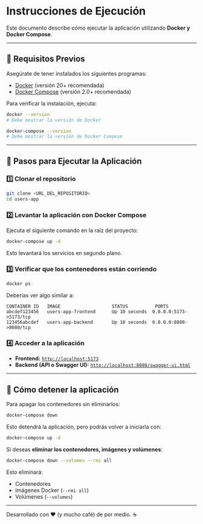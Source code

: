 # Instrucciones de Ejecución

Este documento describe cómo ejecutar la aplicación utilizando **Docker y Docker Compose**.

---

## **📌 Requisitos Previos**
Asegúrate de tener instalados los siguientes programas:

- [Docker](https://www.docker.com/get-started) (versión 20+ recomendada)
- [Docker Compose](https://docs.docker.com/compose/install/) (versión 2.0+ recomendada)

Para verificar la instalación, ejecuta:
```bash
docker --version
# Debe mostrar la versión de Docker

docker-compose --version
# Debe mostrar la versión de Docker Compose
```

---

## **🚀 Pasos para Ejecutar la Aplicación**

### 1️⃣ **Clonar el repositorio**
```bash
git clone <URL_DEL_REPOSITORIO>
cd users-app
```

### 2️⃣ **Levantar la aplicación con Docker Compose**
Ejecuta el siguiente comando en la raíz del proyecto:
```bash
docker-compose up -d
```
Esto levantará los servicios en segundo plano.


### 3️⃣ **Verificar que los contenedores están corriendo**
```bash
docker ps
```
Deberías ver algo similar a:
```
CONTAINER ID   IMAGE                   STATUS          PORTS
abcdef123456   users-app-frontend      Up 10 seconds  0.0.0.0:5173->5173/tcp
123456abcdef   users-app-backend       Up 10 seconds  0.0.0.0:8080->8080/tcp
```

### 4️⃣ **Acceder a la aplicación**
- **Frontend:** [`http://localhost:5173`](http://localhost:5173)
- **Backend (API o Swagger UI):** [`http://localhost:8080/swagger-ui.html`](http://localhost:8080/swagger-ui.html)

---

## **🛑 Cómo detener la aplicación**
Para apagar los contenedores sin eliminarlos:
```bash
docker-compose down
```
Esto detendrá la aplicación, pero podrás volver a iniciarla con:
```bash
docker-compose up -d
```

Si deseas **eliminar los contenedores, imágenes y volúmenes**:
```bash
docker-compose down --volumes --rmi all
```
Esto eliminará:
- Contenedores
- Imágenes Docker (`--rmi all`)
- Volúmenes (`--volumes`)

---
Desarrollado con ❤️ (y mucho café) de por medio. ☕️

